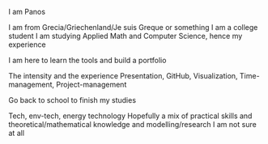 I am Panos

I am from Grecia/Griechenland/Je suis Greque or something
I am a college student
I am studying Applied Math and Computer Science, hence my experience

I am here to learn the tools and build a portfolio

The intensity and the experience
Presentation, GitHub, Visualization, Time-management, Project-management

Go back to school to finish my studies

Tech, env-tech, energy technology
Hopefully a mix of practical skills and theoretical/mathematical knowledge and modelling/research
I am not sure at all

